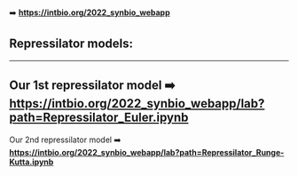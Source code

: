 

➡️ **https://intbio.org/2022_synbio_webapp**

Repressilator models:
----
----
Our 1st repressilator model
➡️ **https://intbio.org/2022_synbio_webapp/lab?path=Repressilator_Euler.ipynb**
----
Our 2nd repressilator model
➡️ **https://intbio.org/2022_synbio_webapp/lab?path=Repressilator_Runge-Kutta.ipynb**

